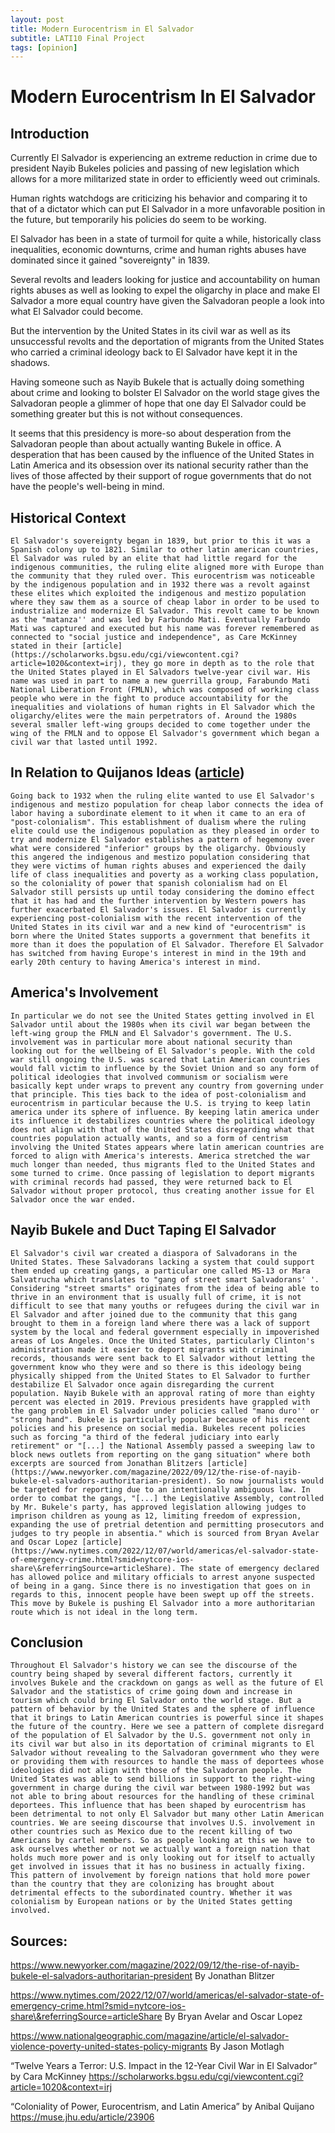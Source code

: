 ```yaml
---
layout: post
title: Modern Eurocentrism in El Salvador
subtitle: LATI10 Final Project
tags: [opinion]
---
```


# Modern Eurocentrism In El Salvador

## Introduction
Currently El Salvador is experiencing an extreme reduction in crime due to president Nayib Bukeles policies and passing of new legislation which allows for a more militarized state in order to efficiently weed out criminals.

Human rights watchdogs are criticizing his behavior and comparing it to that of a dictator which can put El Salvador in a more unfavorable position in the future, but temporarily his policies do seem to be working.

El Salvador has been in a state of turmoil for quite a while, historically class inequalities, economic downturns, crime and human rights abuses have dominated since it gained "sovereignty" in 1839.

Several revolts and leaders looking for justice and accountability on human rights abuses as well as looking to expel the oligarchy in place and make El Salvador a more equal country have given the Salvadoran people a look into what El Salvador could become.

But the intervention by the United States in its civil war as well as its unsuccessful revolts and the deportation of migrants from the United States who carried a criminal ideology back to El Salvador have kept it in the shadows. 

Having someone such as Nayib Bukele that is actually doing something about crime and looking to bolster El Salvador on the world stage gives the Salvadoran people a glimmer of hope that one day El Salvador could be something greater but this is not without consequences.

It seems that this presidency is more-so about desperation from the Salvadoran people than about actually wanting Bukele in office. A desperation that has been caused by the influence of the United States in Latin America and its obsession over its national security rather than the lives of those affected by their support of rogue governments that do not have the people's well-being in mind.

## Historical Context
    El Salvador's sovereignty began in 1839, but prior to this it was a Spanish colony up to 1821. Similar to other latin american countries, El Salvador was ruled by an elite that had little regard for the indigenous communities, the ruling elite aligned more with Europe than the community that they ruled over. This eurocentrism was noticeable by the indigenous population and in 1932 there was a revolt against these elites which exploited the indigenous and mestizo population  where they saw them as a source of cheap labor in order to be used to industrialize and modernize El Salvador. This revolt came to be known as the "matanza'' and was led by Farbundo Mati. Eventually Farbundo Mati was captured and executed but his name was forever remembered as connected to "social justice and independence", as Care McKinney stated in their [article](https://scholarworks.bgsu.edu/cgi/viewcontent.cgi?article=1020&context=irj), they go more in depth as to the role that the United States played in El Salvadors twelve-year civil war. His name was used in part to name a new guerrilla group, Farabundo Mati National Liberation Front (FMLN), which was composed of working class people who were in the fight to produce accountability for the inequalities and violations of human rights in El Salvador which the oligarchy/elites were the main perpetrators of. Around the 1980s several smaller left-wing groups decided to come together under the wing of the FMLN and to oppose El Salvador's government which began a civil war that lasted until 1992. 

## In Relation to Quijanos Ideas ([article](https://muse.jhu.edu/article/23906))
    Going back to 1932 when the ruling elite wanted to use El Salvador's indigenous and mestizo population for cheap labor connects the idea of labor having a subordinate element to it when it came to an era of "post-colonialism". This establishment of dualism where the ruling elite could use the indigenous population as they pleased in order to try and modernize El Salvador establishes a pattern of hegemony over what were considered "inferior" groups by the oligarchy. Obviously this angered the indigenous and mestizo population considering that they were victims of human rights abuses and experienced the daily life of class inequalities and poverty as a working class population, so the coloniality of power that spanish colonialism had on El Salvador still persists up until today considering the domino effect that it has had and the further intervention by Western powers has further exacerbated El Salvador's issues. El Salvador is currently experiencing post-colonialism with the recent intervention of the United States in its civil war and a new kind of "eurocentrism" is born where the United States supports a government that benefits it more than it does the population of El Salvador. Therefore El Salvador has switched from having Europe's interest in mind in the 19th and early 20th century to having America's interest in mind.

## America's Involvement
    In particular we do not see the United States getting involved in El Salvador until about the 1980s when its civil war began between the left-wing group the FMLN and El Salvador's government. The U.S. involvement was in particular more about national security than looking out for the wellbeing of El Salvador's people. With the cold war still ongoing the U.S. was scared that Latin American countries would fall victim to influence by the Soviet Union and so any form of political ideologies that involved communism or socialism were basically kept under wraps to prevent any country from governing under that principle. This ties back to the idea of post-colonialism and eurocentrism in particular because the U.S. is trying to keep latin america under its sphere of influence. By keeping latin america under its influence it destabilizes countries where the political ideology does not align with that of the United States disregarding what that countries population actually wants, and so a form of centrism involving the United States appears where latin american countries are forced to align with America's interests. America stretched the war much longer than needed, thus migrants fled to the United States and some turned to crime. Once passing of legislation to deport migrants with criminal records had passed, they were returned back to El Salvador without proper protocol, thus creating another issue for El Salvador once the war ended.

## Nayib Bukele and Duct Taping El Salvador
    El Salvador's civil war created a diaspora of Salvadorans in the United States. These Salvadorans lacking a system that could support them ended up creating gangs, a particular one called MS-13 or Mara Salvatrucha which translates to "gang of street smart Salvadorans' '. Considering "street smarts" originates from the idea of being able to thrive in an environment that is usually full of crime, it is not difficult to see that many youths or refugees during the civil war in El Salvador and after joined due to the community that this gang brought to them in a foreign land where there was a lack of support system by the local and federal government especially in impoverished areas of Los Angeles. Once the United States, particularly Clinton's administration made it easier to deport migrants with criminal records, thousands were sent back to El Salvador without letting the government know who they were and so there is this ideology being physically shipped from the United States to El Salvador to further destabilize El Salvador once again disregarding the current population. Nayib Bukele with an approval rating of more than eighty percent was elected in 2019. Previous presidents have grappled with the gang problem in El Salvador under policies called "mano duro'' or "strong hand". Bukele is particularly popular because of his recent policies and his presence on social media. Bukeles recent policies such as forcing "a third of the federal judiciary into early retirement" or "[...] the National Assembly passed a sweeping law to block news outlets from reporting on the gang situation" where both excerpts are sourced from Jonathan Blitzers [article](https://www.newyorker.com/magazine/2022/09/12/the-rise-of-nayib-bukele-el-salvadors-authoritarian-president). So now journalists would be targeted for reporting due to an intentionally ambiguous law. In order to combat the gangs, "[...] the Legislative Assembly, controlled by Mr. Bukele's party, has approved legislation allowing judges to imprison children as young as 12, limiting freedom of expression, expanding the use of pretrial detention and permitting prosecutors and judges to try people in absentia." which is sourced from Bryan Avelar and Oscar Lopez [article](https://www.nytimes.com/2022/12/07/world/americas/el-salvador-state-of-emergency-crime.html?smid=nytcore-ios-share\&referringSource=articleShare). The state of emergency declared has allowed police and military officials to arrest anyone suspected of being in a gang. Since there is no investigation that goes on in regards to this, innocent people have been swept up off the streets. This move by Bukele is pushing El Salvador into a more authoritarian route which is not ideal in the long term.

## Conclusion
    Throughout El Salvador's history we can see the discourse of the country being shaped by several different factors, currently it involves Bukele and the crackdown on gangs as well as the future of El Salvador and the statistics of crime going down and increase in tourism which could bring El Salvador onto the world stage. But a pattern of behavior by the United States and the sphere of influence that it brings to Latin American countries is powerful since it shapes the future of the country. Here we see a pattern of complete disregard of the population of El Salvador by the U.S. government not only in its civil war but also in its deportation of criminal migrants to El Salvador without revealing to the Salvadoran government who they were or providing them with resources to handle the mass of deportees whose ideologies did not align with those of the Salvadoran people. The United States was able to send billions in support to the right-wing government in charge during the civil war between 1980-1992 but was not able to bring about resources for the handling of these criminal deportees. This influence that has been shaped by eurocentrism has been detrimental to not only El Salvador but many other Latin American countries. We are seeing discourse that involves U.S. involvement in other countries such as Mexico due to the recent killing of two Americans by cartel members. So as people looking at this we have to ask ourselves whether or not we actually want a foreign nation that holds much more power and is only looking out for itself to actually get involved in issues that it has no business in actually fixing. This pattern of involvement by foreign nations that hold more power than the country that they are colonizing has brought about detrimental effects to the subordinated country. Whether it was colonialism by European nations or by the United States getting involved.

## Sources:

https://www.newyorker.com/magazine/2022/09/12/the-rise-of-nayib-bukele-el-salvadors-authoritarian-president
By Jonathan Blitzer

https://www.nytimes.com/2022/12/07/world/americas/el-salvador-state-of-emergency-crime.html?smid=nytcore-ios-share\&referringSource=articleShare
By Bryan Avelar and Oscar Lopez

https://www.nationalgeographic.com/magazine/article/el-salvador-violence-poverty-united-states-policy-migrants
By Jason Motlagh

“Twelve Years a Terror: U.S. Impact in the 12-Year Civil War in El Salvador” by Cara McKinney
https://scholarworks.bgsu.edu/cgi/viewcontent.cgi?article=1020&context=irj

“Coloniality of Power, Eurocentrism, and Latin America” by Anibal Quijano 
https://muse.jhu.edu/article/23906

